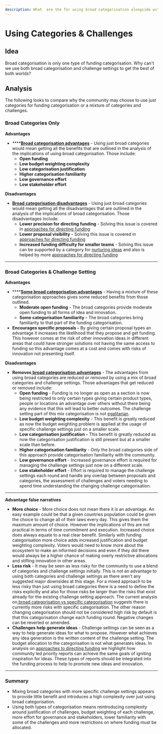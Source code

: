 ```yaml
---
description: What  are the for using broad categorisation alongside with challenge setting?
---
```


# Using Categories & Challenges

## Idea

Broad categorisation is only one type of funding categorisation. Why can't we use both broad categorisation and challenge settings to get the best of both worlds?



## Analysis

The following looks to compare why the community may choose to use just categories for funding categorisation or a mixture of categories and challenges.



### **Broad Categories Only**

**Advantages**

* ****[**Broad categorisation advantages**](../../analysis/funding-categorisation-specificity.md) - Using just broad categories would mean getting all the benefits that are outlined in the analysis of the implications of using broad categorisation. Those include:
  * **Open funding**&#x20;
  * **Low budget weighting complexity**
  * **Low categorisation justification**
  * **Higher categorisation familiarity**
  * **Low governance effort**
  * **Low stakeholder effort**



**Disadvantages**

* [**Broad categorisation disadvantages**](../../analysis/funding-categorisation-specificity.md) - Using just broad categories would mean getting all the disadvantages that are outlined in the analysis of the implications of broad categorisation. Those disadvantages include:
  * **Lower precision for directing funding** - Solving this issue is covered in [approaches for directing funding](../../analysis/approaches-for-directing-funding.md)
  * **Lower proposal visibility** - Solving this issue is covered in [approaches for directing funding](../../analysis/approaches-for-directing-funding.md)
  * **Increased funding difficulty for smaller teams** - Solving this issue can be supported by a category for [nurturing ideas](../../funding-categories/nurturing-ideas-and-teams.md) and also is helped by more [approaches for directing funding](../../analysis/approaches-for-directing-funding.md)

****

### Broad Categories & Challenge Setting

**Advantages**

* ****[**Some broad categorisation advantages**](../../analysis/funding-categorisation-specificity.md) - Having a mixture of these categorisation approaches gives some reduced benefits from those outlined.
  * **Moderate open funding** - The broad categories provide moderate open funding to all forms of idea and innovation.&#x20;
  * **Some categorisation familiarity -** The broad categories bring familiarity to that part of the funding categorisation.
* **Encourages specific proposals -** By giving certain proposal types an advantage it increases the likelihood that they propose and get funding. This however comes at the risk of other innovation ideas in different areas that could have stronger solutions not having the same access to funding so this advantage comes at a cost and comes with risks of innovation not presenting itself.



**Disadvantages**

* **Removes**[ **broad categorisation advantages**](../../analysis/funding-categorisation-specificity.md) - The advantages from using broad categories are reduced or removed by using a mix of broad categories and challenge settings. Those advantages that get reduced or removed include:&#x20;
  * **Open funding** - Funding is no longer as open as a section is now being restricted to only certain types giving certain product types, people or locations an advantage over others without there being any evidence that this will lead to better outcomes. The challenge setting part of this mix categorisation is not [egalitarian](../../analysis/egalitarian-funding-categorisation.md).
  * **Low budget weighting complexity** - This benefit is greatly reduced as now the budget weighting problem is applied at the usage of specific challenge settings just on a smaller scale.
  * **Low categorisation justification -** This benefit is greatly reduced as now the categorisation justification is still present but at a smaller scale than before.
  * **Higher categorisation familiarity** - Only the broad categories side of this approach provide categorisation familiarity with the community.
  * **Low governance effort** - Increased governance effort is required for managing the challenge settings just now on a different scale.
  * **Low stakeholder effort** - Effort is required to manage the challenge settings each round and handle any overlap between proposals and categories, the assessment of challenges and voters needing to spend time understanding the changing challenge categorisation.

****

**Advantage false narratives**

* **More choice** - More choice does not mean there it is an advantage. An easy example could be that a given countries population could be given the choice to change all of their laws every day. This gives them the maximum amount of choice. However the implications of this are not practical in terms of time commitment and execution. Increased choice does always equate to a real clear benefit. Similarly with funding categorisation more choice adds increased justification and budget weighting complexity. Voters would need to know more about the ecosystem to make an informed decisions and even if they did there would always be a higher chance of making overly restrictive allocations and stifling innovation in other areas.
* **Less risk** - It may be seen as less risky for the community to use a blend of categories and challenge settings initially. This is not an advantage to using both categories and challenge settings as there aren't any suggested major downsides at this stage. For a mixed approach to be less risky than just using broad categories there is a need to define the risks explicitly and also for those risks be larger than the risks that exist already for the existing challenge setting approach. The current analysis on[ broad categorisation vs specific categorisation](../../analysis/funding-categorisation-specificity.md) suggests there is currently more risks with specific categorisation. The other reason changing categorisation should not be considered high risk by default is that this categorisation change each funding round. Negative changes can be reverted or amended.
* **Challenges help generate ideas** - Challenge settings can be seen as a way to help generate ideas for what to propose. However what achieves any idea generation is the written content of the challenge setting. The budget allocation to the categorisation is not what generates ideas. In analysis on [approaches to directing funding](../../analysis/approaches-for-directing-funding.md) we highlight how community led priority reports can achieve the same goals of igniting inspiration for ideas. These types of reports should be integrated into the funding process to help to promote new ideas and innovation.

****

### **Summary**

* Mixing broad categories with more specific challenge settings appears to provide little benefit and introduces a high complexity over just using broad categorisation.
* Using both types of categorisation means reintroducing complexity around justification of challenges, budget weighting of each challenge, more effort for governance and stakeholders, lower familiarity with some of the challenges and more restrictions on where funding must be allocated.&#x20;
